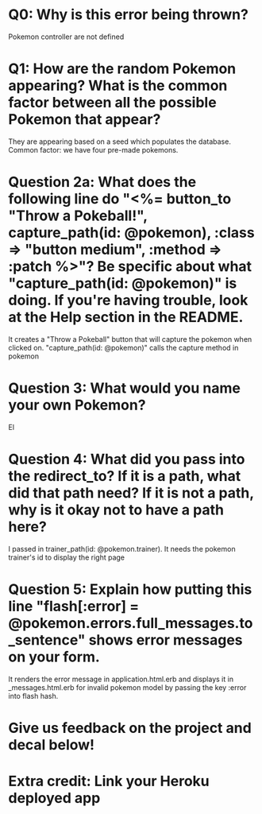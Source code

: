 # Q0: Why is this error being thrown?
Pokemon controller are not defined

# Q1: How are the random Pokemon appearing? What is the common factor between all the possible Pokemon that appear?
They are appearing based on a seed which populates the database. Common factor: we have four pre-made pokemons.

# Question 2a: What does the following line do "<%= button_to "Throw a Pokeball!", capture_path(id: @pokemon), :class => "button medium", :method => :patch %>"? Be specific about what "capture_path(id: @pokemon)" is doing. If you're having trouble, look at the Help section in the README.
It creates a "Throw a Pokeball" button that will capture the pokemon when clicked on. "capture_path(id: @pokemon)" calls the capture method in pokemon

# Question 3: What would you name your own Pokemon?
El

# Question 4: What did you pass into the redirect_to? If it is a path, what did that path need? If it is not a path, why is it okay not to have a path here?
I passed in trainer_path(id: @pokemon.trainer). It needs the pokemon trainer's id to display the right page

# Question 5: Explain how putting this line "flash[:error] = @pokemon.errors.full_messages.to_sentence" shows error messages on your form.
It renders the error message in application.html.erb and displays it in _messages.html.erb for invalid pokemon model by passing the key :error into flash hash.

# Give us feedback on the project and decal below!

# Extra credit: Link your Heroku deployed app
